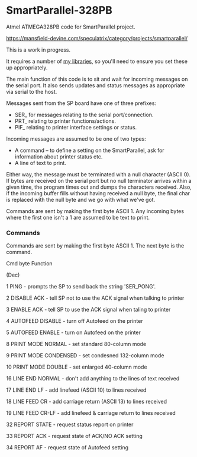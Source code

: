 # SmartParallel-328PB
Atmel ATMEGA328PB code for SmartParallel project.

https://mansfield-devine.com/speculatrix/category/projects/smartparallel/

This is a work in progress.

It requires a number of [my libraries](https://github.com/mspeculatrix/avr-lib), so you'll need to ensure you set these up appropriately. 

The main function of this code is to sit and wait for incoming messages on the serial port. It also sends updates and status messages as appropriate via serial to the host.

Messages sent from the SP board have one of three prefixes:
* SER_ for messages relating to the serial port/connection.
* PRT_ relating to printer functions/actions.
* PIF_ relating to printer interface settings or status.

Incoming messages are assumed to be one of two types:

* A command – to define a setting on the SmartParallel, ask for information about printer status etc.
* A line of text to print.

Either way, the message must be terminated with a null character (ASCII 0). If bytes are received on the serial port but no null terminator arrives within a given time, the program times out and dumps the characters received. Also, if the incoming buffer fills without having received a null byte, the final char is replaced with the null byte and we go with what we've got.

Commands are sent by making the first byte ASCII 1. Any incoming bytes where the first one isn't a 1 are assumed to be text to print.

### Commands

Commands are sent by making the first byte ASCII 1. The next byte is the command.

Cmd byte 	Function

(Dec)

1			PING - prompts the SP to send back the string 'SER_PONG'.

2			DISABLE ACK - tell SP not to use the ACK signal when talking to printer

3 			ENABLE ACK - tell SP to use the ACK signal when taling to printer

4			AUTOFEED DISABLE - turn off Autofeed on the printer

5			AUTOFEED ENABLE - turn on Autofeed on the printer

8			PRINT MODE NORMAL - set standard 80-column mode

9			PRINT MODE CONDENSED - set condesned 132-column mode

10			PRINT MODE DOUBLE - set enlarged 40-column mode

16			LINE END NORMAL - don't add anything to the lines of text received

17			LINE END LF - add linefeed (ASCII 10) to lines received

18			LINE FEED CR - add carriage return (ASCII 13) to lines received

19			LINE FEED CR-LF - add linefeed & carriage return to lines received

32 			REPORT STATE - request status report on printer

33 			REPORT ACK - request state of ACK/NO ACK setting

34 			REPORT AF - request state of Autofeed setting

